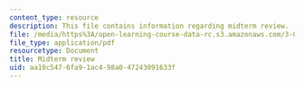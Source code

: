 ```yaml
---
content_type: resource
description: This file contains information regarding midterm review.
file: /media/https%3A/open-learning-course-data-rc.s3.amazonaws.com/3-024-electronic-optical-and-magnetic-properties-of-materials-spring-2013/aa10c5476fa91ac498a047243091633f_MIT3_024S13_study4.pdf
file_type: application/pdf
resourcetype: Document
title: Midterm review
uid: aa10c547-6fa9-1ac4-98a0-47243091633f
---
```

